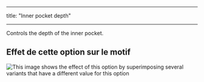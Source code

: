 - - -
title: "Inner pocket depth"
- - -

Controls the depth of the inner pocket.

## Effet de cette option sur le motif

![This image shows the effect of this option by superimposing several variants that have a different value for this option](carlita_innerpocketdepth_sample.svg "Effect of this option on the pattern")
